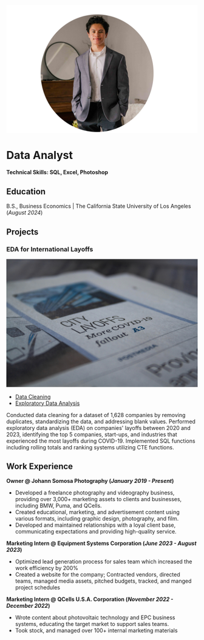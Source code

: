 ![Portrait of Johann Somosa](https://github.com/johannsomosa/Portfolio/blob/main/Assets/_P4A9580-4.png)
# Data Analyst

#### Technical Skills: SQL, Excel, Photoshop

## Education
B.S., Business Economics | The California State University of Los Angeles (_August 2024_)

## Projects
### EDA for International Layoffs
![Picture of a newspaper with text about COVID layoffs](https://github.com/johannsomosa/Portfolio/blob/main/Assets/james-yarema-z0rAZ0ghlB4-unsplash.jpg)
- [Data Cleaning](https://github.com/johannsomosa/Portfolio/blob/2caef3f602c8e659ada40c7031cf25058a55c073/world_layoffsscript.sql#L1C1-L158C21)
- [Exploratory Data Analysis](https://github.com/johannsomosa/Portfolio/blob/2549671e0ce6bc1b31ec5204b73f5a8fecf1be93/world_layoffsscript.sql#L1-L158)
  
Conducted data cleaning for a dataset of 1,628 companies by removing duplicates, standardizing the data, and addressing blank values. Performed exploratory data analysis (EDA) on companies' layoffs between 2020 and 2023, identifying the top 5 companies, start-ups, and industries that experienced the most layoffs during COVID-19. Implemented SQL functions including rolling totals and ranking systems utilizing CTE functions.

## Work Experience
**Owner @ Johann Somosa Photography (_January 2019 - Present_)**
- Developed a freelance photography and videography business, providing over 3,000+ marketing assets to clients and businesses, including BMW, Puma, and QCells.
- Created educational, marketing, and advertisement content using various formats, including graphic design, photography, and film.
- Developed and maintained relationships with a loyal client base, communicating expectations and providing high-quality service.


**Marketing Intern @ Equipment Systems Corporation (_June 2023 - August 2023_)**
- Optimized lead generation process for sales team which increased the work efficiency by 200%
- Created a website for the company; Contracted vendors, directed teams, managed media assets, pitched budgets, tracked, and manged project schedules

**Marketing Intern @ QCells U.S.A. Corporation (_November 2022 - December 2022_)**
- Wrote content about photovoltaic technology and EPC business systems, educating the target market to support sales teams. 
- Took stock, and managed over 100+ internal marketing materials




